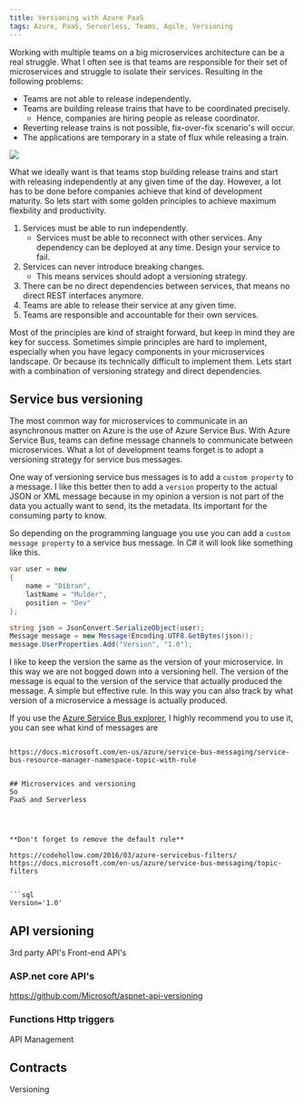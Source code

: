 ```yaml
---
title: Versioning with Azure PaaS
tags: Azure, PaaS, Serverless, Teams, Agile, Versioning
---
```

Working with multiple teams on a big microservices architecture can be a real struggle. What I often see is that teams are responsible for their set of microservices and struggle to isolate their services. Resulting in the following problems:
* Teams are not able to release independently.
* Teams are building release trains that have to be coordinated precisely.
  - Hence, companies are hiring people as release coordinator.
* Reverting release trains is not possible, fix-over-fix scenario's will occur.
* The applications are temporary in a state of flux while releasing a train.

<img src='images/versioning/releasetrain.png' />

What we ideally want is that teams stop building release trains and start with releasing independently at any given time of the day. However, a lot has to be done before companies achieve that kind of development maturity. So lets start with some golden principles to achieve maximum flexbility and productivity.

1. Services must be able to run independently.
    - Services must be able to reconnect with other services. Any dependency can be deployed at any time. Design your service to fail.
2. Services can never introduce breaking changes.
    - This means services should adopt a versioning strategy.
3. There can be no direct dependencies between services, that means no direct REST interfaces anymore.
4. Teams are able to release their service at any given time.
5. Teams are responsible and accountable for their own services.

Most of the principles are kind of straight forward, but keep in mind they are key for success. Sometimes simple principles are hard to implement, especially when you have legacy components in your microservices landscape. Or because its technically difficult to implement them. Lets start with a combination of versioning strategy and direct dependencies. 

## Service bus versioning
The most common way for microservices to communicate in an asynchronous matter on Azure is the use of Azure Service Bus. With Azure Service Bus, teams can define message channels to communicate between microservices. What a lot of development teams forget is to adopt a versioning strategy for service bus messages.

One way of versioning service bus messages is to add a `custom property` to a message. I like this better then to add a `version` property to the actual JSON or XML message because in my opinion a version is not part of the data you actually want to send, its the metadata. Its important for the consuming party to know.

So depending on the programming language you use you can add a `custom message property` to a service bus message. In C# it will look like something like this.
```csharp
var user = new
{
    name = "Dibran",
    lastName = "Mulder",
    position = "Dev"
};

string json = JsonConvert.SerializeObject(user);
Message message = new Message(Encoding.UTF8.GetBytes(json));
message.UserProperties.Add("Version", "1.0");
```
I like to keep the version the same as the version of your microservice. In this way we are not bogged down into a versioning hell. The version of the message is equal to the version of the service that actually produced the message. A simple but effective rule. In this way you can also track by what version of a microservice a message is actually produced.

If you use the [Azure Service Bus explorer](https://github.com/paolosalvatori/ServiceBusExplorer), I highly recommend you to use it, you can see what kind of messages are 

```

https://docs.microsoft.com/en-us/azure/service-bus-messaging/service-bus-resource-manager-namespace-topic-with-rule


## Microservices and versioning
So 
PaaS and Serverless




**Don't forget to remove the default rule**

https://codehollow.com/2016/03/azure-servicebus-filters/
https://docs.microsoft.com/en-us/azure/service-bus-messaging/topic-filters


```sql
Version='1.0'
```

## API versioning
3rd party API's
Front-end API's

### ASP.net core API's
https://github.com/Microsoft/aspnet-api-versioning
### Functions Http triggers
API Management



## Contracts
Versioning
